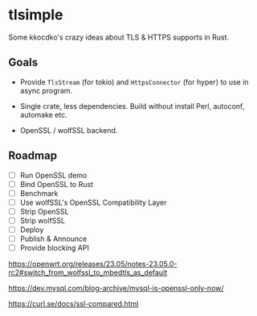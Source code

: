 # tlsimple

Some kkocdko's crazy ideas about TLS & HTTPS supports in Rust.

## Goals

- Provide `TlsStream` (for tokio) and `HttpsConnector` (for hyper) to use in async program.

- Single crate, less dependencies. Build without install Perl, autoconf, automake etc.

- OpenSSL / wolfSSL backend.

## Roadmap

- [ ] Run OpenSSL demo
- [ ] Bind OpenSSL to Rust
- [ ] Benchmark
- [ ] Use wolfSSL's OpenSSL Compatibility Layer
- [ ] Strip OpenSSL
- [ ] Strip wolfSSL
- [ ] Deploy
- [ ] Publish & Announce
- [ ] Provide blocking API

https://openwrt.org/releases/23.05/notes-23.05.0-rc2#switch_from_wolfssl_to_mbedtls_as_default

https://dev.mysql.com/blog-archive/mysql-is-openssl-only-now/

https://curl.se/docs/ssl-compared.html

<!--
cargo install bindgen-cli
sudo dnf install clang-devel
bindgen target/openssl/include/openssl/ssl.h -o src/ssl_h_openssl.rs -- -Itarget/openssl/include
bindgen target/wolfssl/wolfssl/openssl/ssl.h -o src/ssl_h_wolfssl.rs -- -Itarget/wolfssl
https://rust-lang.github.io/rust-bindgen/allowlisting.html
-->

<!--
https://stackoverflow.com/questions/50887018/cmake-generate-single-header-file
https://github.com/rust-lang/cc-rs/issues/242
https://www.wolfssl.com/documentation/manuals/wolfssl/chapter02.html
先尝试 bindgen 或者其他方案
crate “cc”
绑定代码？询问

cargo install bindgen-cli

-->

<!--
# openssl
mkdir -p target
cd target
curl -o openssl.tar.gz -L https://github.com/openssl/openssl/releases/download/openssl-3.1.1/openssl-3.1.1.tar.gz
rm -rf openssl
mkdir openssl
tar -xf openssl.tar.gz --strip-components 1 -C openssl
cd openssl
rm -rf test doc demos CHANGES.md
tar -cJf openssl.tar.xz openssl
-->
